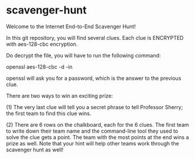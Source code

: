 # scavenger-hunt

Welcome to the Internet End-to-End Scavenger Hunt!

In this git repository, you will find several clues. Each clue is ENCRYPTED with aes-128-cbc encryption.

Do decrypt the file, you will have to run the following command:

openssl aes-128-cbc -d -in <CLUE FILE>

openssl will ask you for a password, which is the answer to the previous clue.

There are two ways to win an exciting prize: 

(1) The very last clue will tell you a secret phrase to tell Professor Sherry; the first team to find this clue wins.

(2) There are 6 rows on the chalkboard, each for the 6 clues. The first team to write down their team name and the command-line tool they used to solve the clue gets a point.  The team with the most points at the end wins a prize as well. Note that your hint will help other teams work through the scavenger hunt as well!



